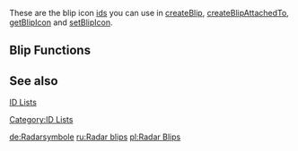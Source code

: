 These are the blip icon [ids](/docs/id.md "wikilink") you can use in [createBlip](/createBlip.md "wikilink"), [createBlipAttachedTo](/createBlipAttachedTo.md "wikilink"), [getBlipIcon](/getBlipIcon.md "wikilink") and [setBlipIcon](/setBlipIcon.md "wikilink").

Blip Functions
--------------

See also
--------

[ID Lists](/docs/id.md "wikilink")

[Category:ID Lists](/docs/category:id_lists.md "wikilink")

[de:Radarsymbole](/docs/de:radarsymbole.md "wikilink") [ru:Radar blips](/ru:Radar_blips.md "wikilink") [pl:Radar Blips](/pl:Radar_Blips.md "wikilink")
